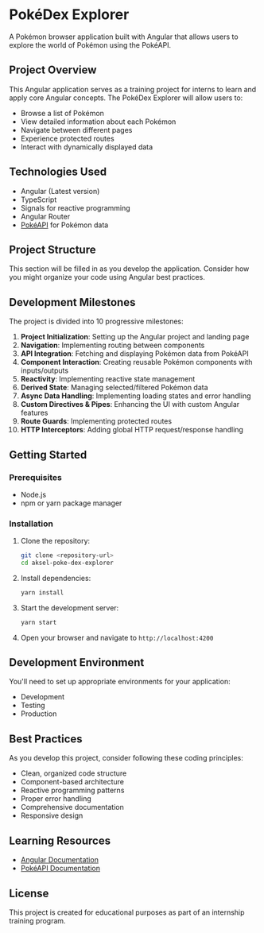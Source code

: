 # PokéDex Explorer

A Pokémon browser application built with Angular that allows users to explore the world of Pokémon using the PokéAPI.

## Project Overview

This Angular application serves as a training project for interns to learn and apply core Angular concepts. The PokéDex Explorer will allow users to:

- Browse a list of Pokémon
- View detailed information about each Pokémon
- Navigate between different pages
- Experience protected routes
- Interact with dynamically displayed data

## Technologies Used

- Angular (Latest version)
- TypeScript
- Signals for reactive programming
- Angular Router
- [PokéAPI](https://pokeapi.co/) for Pokémon data

## Project Structure

This section will be filled in as you develop the application. Consider how you might organize your code using Angular best practices.

## Development Milestones

The project is divided into 10 progressive milestones:

1. **Project Initialization**: Setting up the Angular project and landing page
2. **Navigation**: Implementing routing between components
3. **API Integration**: Fetching and displaying Pokémon data from PokéAPI
4. **Component Interaction**: Creating reusable Pokémon components with inputs/outputs
5. **Reactivity**: Implementing reactive state management
6. **Derived State**: Managing selected/filtered Pokémon data
7. **Async Data Handling**: Implementing loading states and error handling
8. **Custom Directives & Pipes**: Enhancing the UI with custom Angular features
9. **Route Guards**: Implementing protected routes
10. **HTTP Interceptors**: Adding global HTTP request/response handling

## Getting Started

### Prerequisites

- Node.js
- npm or yarn package manager

### Installation

1. Clone the repository:

   ```bash
   git clone <repository-url>
   cd aksel-poke-dex-explorer
   ```

2. Install dependencies:

   ```bash
   yarn install
   ```

3. Start the development server:

   ```bash
   yarn start
   ```

4. Open your browser and navigate to `http://localhost:4200`

## Development Environment

You'll need to set up appropriate environments for your application:

- Development
- Testing
- Production

## Best Practices

As you develop this project, consider following these coding principles:

- Clean, organized code structure
- Component-based architecture
- Reactive programming patterns
- Proper error handling
- Comprehensive documentation
- Responsive design

## Learning Resources

- [Angular Documentation](https://angular.io/docs)
- [PokéAPI Documentation](https://pokeapi.co/docs/v2)

## License

This project is created for educational purposes as part of an internship training program.
